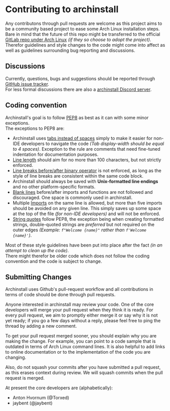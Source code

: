 # Contributing to archinstall

Any contributons through pull requests are welcome as this project aims to be a community based project to ease some Arch Linux installation steps.<br>
Bare in mind that the future of this repo might be transferred to the official [GitLab repo under Arch Linux](http://gitlab.archlinux.org/archlinux/) *(if they so choose to adopt the project)*.
Therefor guidelines and style changes to the code might come into affect as well as guidelines surrounding bug reporting and discussions.

## Discussions

Currently, questions, bugs and suggestions should be reported through [GitHub issue tracker](https://github.com/Torxed/archinstall/issues).<br>
For less formal discussions there are also a [archinstall Discord server](https://discord.gg/cqXU88y).

## Coding convention

Archinstall's goal is to follow [PEP8](https://www.python.org/dev/peps/pep-0008/) as best as it can with some minor exceptions.<br>
The exceptions to PEP8 are:

 * Archinstall uses [tabs instead of spaces](https://www.python.org/dev/peps/pep-0008/#tabs-or-spaces) simply to make it easier for non-IDE developers to navigate the code *(Tab display-width should be equal to 4 spaces)*. Exception to the rule are comments that need fine-tuned indentation for documentation purposes.
 * [Line length](https://www.python.org/dev/peps/pep-0008/#maximum-line-length) should aim for no more than 100 characters, but not strictly enforced.
 * [Line breaks before/after binary operator](https://www.python.org/dev/peps/pep-0008/#should-a-line-break-before-or-after-a-binary-operator) is not enforced, as long as the style of line breaks are consistent within the same code block.
 * Archinstall should always be saved with **Unix-formatted line endings** and no other platform-specific formats.
 * [Blank lines](https://www.python.org/dev/peps/pep-0008/#blank-lines) before/after imports and functions are not followed and discouraged. One space is commonly used in archinstall.
 * Multiple [Imports](https://www.python.org/dev/peps/pep-0008/#imports) on the same line is allowed, but more than five imports should be avoided on any given line. This simply saves up some space at the top of the file *(for non-IDE developers)* and will not be enforced.
 * [String quotes](https://www.python.org/dev/peps/pep-0008/#string-quotes) follow PEP8, the exception being when creating formatted strings, double-quoted strings are *preferred* but not required on the outer edges *(Example: `f"Welcome {name}"` rather than `f'Welcome {name}'`)*.

Most of these style guidelines have been put into place after the fact *(in an attempt to clean up the code)*.<br>
There might therefor be older code which does not follow the coding convention and the code is subject to change.

## Submitting Changes

Archinstall uses Github's pull-request workflow and all contributions in terms of code should be done through pull requests.<br>

Anyone interested in archinstall may review your code. One of the core developers will merge your pull request when they think it is ready.
For every pull request, we aim to promptly either merge it or say why it is not yet ready; if you go a few days without a reply, please feel free to ping the thread by adding a new comment.

To get your pull request merged sooner, you should explain why you are making the change. For example, you can point to a code sample that is outdated in terms of Arch Linux command lines.
It is also helpful to add links to online documentation or to the implementation of the code you are changing.

Also, do not squash your commits after you have submitted a pull request, as this erases context during review. We will squash commits when the pull request is merged.

At present the core developers are (alphabetically):

 * Anton Hvornum (@Torxed)
 * jaybent (@jaybent)
